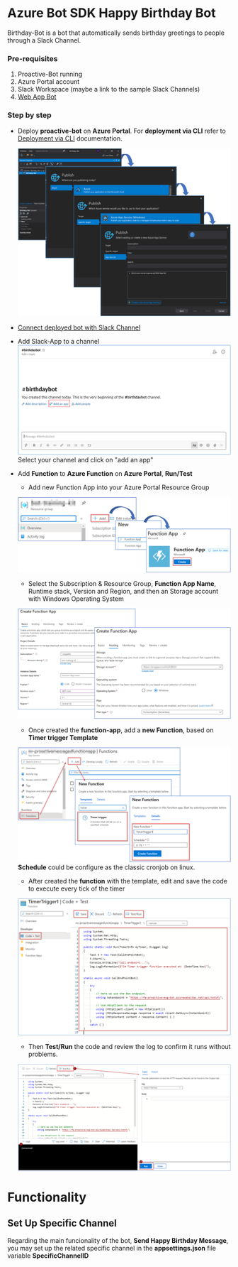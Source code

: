 # Azure Bot SDK Happy Birthday Bot

Birthday-Bot is a bot that automatically sends birthday greetings to people through a Slack Channel.

### Pre-requisites

1. Proactive-Bot running
2. Azure Portal account
3. Slack Workspace (maybe a link to the sample Slack Channels)
4. [Web App Bot](https://github.com/southworks/bot-framework-labs/tree/birthday-bot/master/dotnet/09a.azure-wap#readme)

### Step by step

* Deploy **proactive-bot** on **Azure Portal**. For **deployment via CLI** refer to [Deployment via CLI](./docs/deploy-birthday-bot.md) documentation.

    ![Deploy on azure portal](images/deploy.png)

* [Connect deployed bot with Slack Channel](https://github.com/southworks/bot-framework-labs/tree/birthday-bot/master/dotnet/10a.channels-slack#readme)

* Add Slack-App to a channel
![Add Slack-App to a channel](images/add-app.png)
Select your channel and click on "add an app"

* Add **Function** to **Azure Function** on **Azure Portal**, **Run/Test**

    - Add new Function App into your Azure Portal Resource Group

    ![Create Function App](images/create-function-app.png)

    - Select the Subscription & Resource Group, **Function App Name**, Runtime stack, Version and Region, and then an Storage account with Windows Operating System
    
    ![Create Function App Wizard](images/create-function-app-wizard.png)

    - Once created the **function-app**, add a **new Function**, based on **Timer trigger Template**

    ![Add Function to Function App](images/add-function-to-function-app.png)
    **Schedule** could be configure as the classic cronjob on linux.

    - After created the **function** with the template, edit and save the code to execute every tick of the timer

    ![Function Code](images/function-code.png)

    - Then **Test/Run** the code and review the log to confirm it runs without problems.

    ![Test Run Log](images/test-run-log.png)
    
# Functionality

## Set Up Specific Channel

Regarding the main funcionality of the bot, **Send Happy Birthday Message**, you may set up the related specific channel in the **appsettings.json** file variable **SpecificChannelID**

